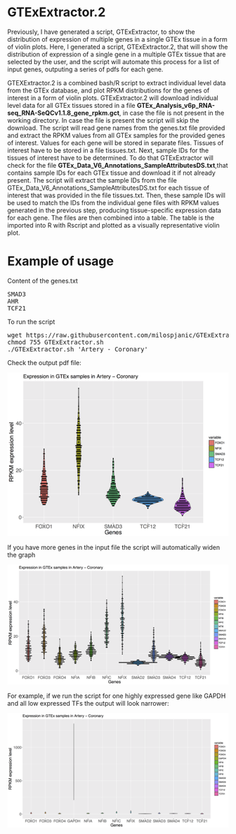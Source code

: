 # GTExExtractor.2

Previously, I have generated a script, GTExExtractor, to show the distribution of expression of multiple genes in a single GTEx tissue in a form of violin plots. Here, I generated a script, GTExExtractor.2, that will show the distribution of expression of a single gene in a multiple GTEx tissue that are selected by the user, and the script will automate this process for a list of input genes, outputing a series of pdfs for each gene.

GTEXExtractor.2 is a combined bash/R script to extract individual level data from the GTEx database, and plot RPKM distributions for the genes of interest in a form of violin plots. GTExExtractor.2 will download individual level data for all GTEx tissues stored in a file **GTEx_Analysis_v6p_RNA-seq_RNA-SeQCv1.1.8_gene_rpkm.gct**, in case the file is not present in the working directory. In case the file is present the script will skip the download. The script will read gene names from the genes.txt file provided and extract the RPKM values from all GTEx samples for the provided genes of interest. Values for each gene will be stored in separate files. Tissues of interest have to be stored in a file tissues.txt. Next, sample IDs for the tissues of interest have to be determined. To do that GTExExtractor will check for the file **GTEx_Data_V6_Annotations_SampleAttributesDS.txt**,that contains sample IDs for each GTEx tissue and download it if not already present. The script will extract the sample IDs from the file GTEx_Data_V6_Annotations_SampleAttributesDS.txt for each tissue of interest that was provided in the file tissues.txt. Then, these sample IDs will be used to match the IDs from the individual gene files with RPKM values generated in the previous step, producing tissue-specific expression data for each gene. The files are then combined into a table. The table is the imported into R with Rscript and plotted as a visually representative violin plot.


# Example of usage

Content of the genes.txt

<pre>
SMAD3
AHR
TCF21
</pre>

To run the script 

<pre>
wget https://raw.githubusercontent.com/milospjanic/GTExExtractor/master/GTExExtractor.sh
chmod 755 GTExExtractor.sh
./GTExExtractor.sh 'Artery - Coronary'
</pre>

Check the output pdf file:

![alt text](https://github.com/milospjanic/GTExExtractor/blob/master/output_gtexex.21.png)

If you have more genes in the input file the script will automatically widen the graph

![alt text](https://github.com/milospjanic/GTExExtractor/blob/master/output_gtexex.18.png)

For example, if we run the script for one highly expressed gene like GAPDH and all low expressed TFs the output will look narrower:

![alt text](https://github.com/milospjanic/GTExExtractor/blob/master/output_gtexex.19.png)
